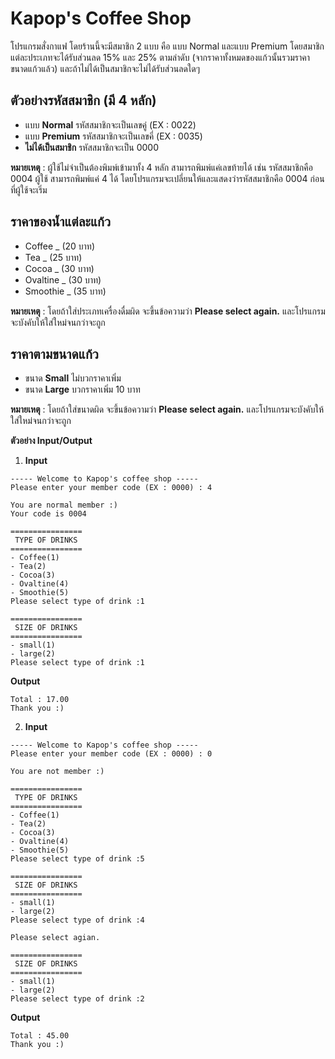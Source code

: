 # Kapop's Coffee Shop

โปรแกรมสั่งกาแฟ โดยร้านนี้จะมีสมาชิก 2 แบบ คือ แบบ Normal และแบบ Premium โดยสมาชิกแต่ละประเภทจะได้รับส่วนลด 15% และ 25% ตามลำดับ (จากราคาทั้งหมดของแก้วนั้นรวมราคาขนาดแก้วแล้ว) และถ้าไม่ได้เป็นสมาชิกจะไม่ได้รับส่วนลดใดๆ

## ตัวอย่างรหัสสมาชิก (มี 4 หลัก)
* แบบ **Normal** รหัสสมาชิกจะเป็นเลขคู่ (EX : 0022)
* แบบ **Premium** รหัสสมาชิกจะเป็นเลขคี่ (EX : 0035)
* **ไม่ได้เป็นสมาชิก** รหัสสมาชิกจะเป็น 0000

**หมายเหตุ** : ผู้ใช้ไม่จำเป็นต้องพิมพ์เข้ามาทั้ง 4 หลัก สามารถพิมพ์แค่เลขท้ายได้ เช่น รหัสสมาชิกคือ 0004 ผู้ใช้ สามารถพิมพ์แค่ 4 ได้ โดยโปรแกรมจะเปลี่ยนให้และแสดงว่ารหัสสมาชิกคือ 0004 ก่อนที่ผู้ใช้จะเริ่ม

## ราคาของน้ำแต่ละแก้ว
* Coffee   \_ (20 บาท)
* Tea      \_ (25 บาท)
* Cocoa    \_ (30 บาท)
* Ovaltine \_ (30 บาท)
* Smoothie \_ (35 บาท)

**หมายเหตุ** : โดยถ้าใส่ประเภทเครื่องดื่มผิด จะขึ้นข้อความว่า **Please select again.** และโปรแกรมจะบังคับให้ใส่ใหม่จนกว่าจะถูก

## ราคาตามขนาดแก้ว
* ขนาด **Small** ไม่บวกราคาเพิ่ม
* ขนาด **Large** บวกราคาเพิ่ม 10 บาท

**หมายเหตุ** : โดยถ้าใส่ขนาดผิด จะขึ้นข้อความว่า **Please select again.** และโปรแกรมจะบังคับให้ใส่ใหม่จนกว่าจะถูก

**ตัวอย่าง Input/Output**

1. **Input**
```
----- Welcome to Kapop's coffee shop -----
Please enter your member code (EX : 0000) : 4

You are normal member :)
Your code is 0004

================
 TYPE OF DRINKS
================
- Coffee(1)
- Tea(2)
- Cocoa(3)
- Ovaltine(4)
- Smoothie(5)
Please select type of drink :1

================
 SIZE OF DRINKS
================
- small(1)
- large(2)
Please select type of drink :1
```
**Output**
```
Total : 17.00
Thank you :)
```

2. **Input**
```
----- Welcome to Kapop's coffee shop -----
Please enter your member code (EX : 0000) : 0

You are not member :)

================
 TYPE OF DRINKS
================
- Coffee(1)
- Tea(2)
- Cocoa(3)
- Ovaltine(4)
- Smoothie(5)
Please select type of drink :5

================
 SIZE OF DRINKS
================
- small(1)
- large(2)
Please select type of drink :4

Please select agian.

================
 SIZE OF DRINKS
================
- small(1)
- large(2)
Please select type of drink :2
```
**Output**
```
Total : 45.00
Thank you :)
```
